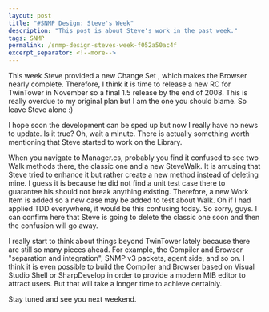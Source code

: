 ```yaml
---
layout: post
title: "#SNMP Design: Steve's Week"
description: "This post is about Steve's work in the past week."
tags: SNMP
permalink: /snmp-design-steves-week-f052a50ac4f
excerpt_separator: <!--more-->
---
```

This week Steve provided a new Change Set , which makes the Browser nearly complete. Therefore, I think it is time to release a new RC for TwinTower in November so a final 1.5 release by the end of 2008. This is really overdue to my original plan but I am the one you should blame. So leave Steve alone :)
<!--more-->

I hope soon the development can be sped up but now I really have no news to update. Is it true? Oh, wait a minute. There is actually something worth mentioning that Steve started to work on the Library.

When you navigate to Manager.cs, probably you find it confused to see two Walk methods there, the classic one and a new SteveWalk. It is amusing that Steve tried to enhance it but rather create a new method instead of deleting mine. I guess it is because he did not find a unit test case there to guarantee his should not break anything existing. Therefore, a new Work Item is added so a new case may be added to test about Walk. Oh if I had applied TDD everywhere, it would be this confusing today. So sorry, guys. I can confirm here that Steve is going to delete the classic one soon and then the confusion will go away.

I really start to think about things beyond TwinTower lately because there are still so many pieces ahead. For example, the Compiler and Browser "separation and integration", SNMP v3 packets, agent side, and so on. I think it is even possible to build the Compiler and Browser based on Visual Studio Shell or SharpDevelop in order to provide a modern MIB editor to attract users. But that will take a longer time to achieve certainly.

Stay tuned and see you next weekend.
